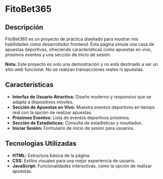 # FitoBet365

## Descripción

FitoBet365 es un proyecto de práctica diseñado para mostrar mis habilidades como desarrollador frontend. Esta página simula una casa de apuestas deportivas, ofreciendo características como apuestas en vivo, próximos eventos y una sección de inicio de sesión.

**Nota:** Este proyecto es solo una demostración y no está destinado a ser un sitio web funcional. No se realizan transacciones reales ni apuestas.

## Características

- **Interfaz de Usuario Atractiva:** Diseño moderno y responsivo que se adapta a dispositivos móviles.
- **Sección de Apuestas en Vivo:** Muestra eventos deportivos en tiempo real con la opción de realizar apuestas.
- **Próximos Eventos:** Lista de eventos deportivos próximos.
- **Sección de Estadísticas:** Consulta de estadísticas y resultados.
- **Iniciar Sesión:** Formulario de inicio de sesión para usuarios.

## Tecnologías Utilizadas

- **HTML:** Estructura básica de la página.
- **CSS:** Estilos visuales para una mejor experiencia de usuario.
- **JavaScript:** Funcionalidades interactivas, como la opción de realizar apuestas.
